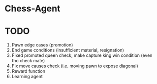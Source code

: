 # Chess-Agent

# TODO
1. Pawn edge cases (promotion)
2. End game conditions (insufficient material, resignation)
3. Fixed promoted queen check, make capture king win condition (even tho check mate)
4. Fix move causes check (i.e. moving pawn to expose diagonal)
5. Reward function
6. Learning agent
